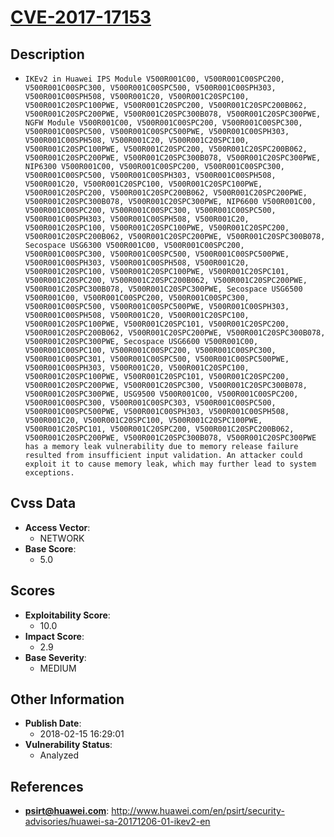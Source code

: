 
# [CVE-2017-17153](http://www.huawei.com/en/psirt/security-advisories/huawei-sa-20171206-01-ikev2-en)

## Description

- `IKEv2 in Huawei IPS Module V500R001C00, V500R001C00SPC200, V500R001C00SPC300, V500R001C00SPC500, V500R001C00SPH303, V500R001C00SPH508, V500R001C20, V500R001C20SPC100, V500R001C20SPC100PWE, V500R001C20SPC200, V500R001C20SPC200B062, V500R001C20SPC200PWE, V500R001C20SPC300B078, V500R001C20SPC300PWE, NGFW Module V500R001C00, V500R001C00SPC200, V500R001C00SPC300, V500R001C00SPC500, V500R001C00SPC500PWE, V500R001C00SPH303, V500R001C00SPH508, V500R001C20, V500R001C20SPC100, V500R001C20SPC100PWE, V500R001C20SPC200, V500R001C20SPC200B062, V500R001C20SPC200PWE, V500R001C20SPC300B078, V500R001C20SPC300PWE, NIP6300 V500R001C00, V500R001C00SPC200, V500R001C00SPC300, V500R001C00SPC500, V500R001C00SPH303, V500R001C00SPH508, V500R001C20, V500R001C20SPC100, V500R001C20SPC100PWE, V500R001C20SPC200, V500R001C20SPC200B062, V500R001C20SPC200PWE, V500R001C20SPC300B078, V500R001C20SPC300PWE, NIP6600 V500R001C00, V500R001C00SPC200, V500R001C00SPC300, V500R001C00SPC500, V500R001C00SPH303, V500R001C00SPH508, V500R001C20, V500R001C20SPC100, V500R001C20SPC100PWE, V500R001C20SPC200, V500R001C20SPC200B062, V500R001C20SPC200PWE, V500R001C20SPC300B078, Secospace USG6300 V500R001C00, V500R001C00SPC200, V500R001C00SPC300, V500R001C00SPC500, V500R001C00SPC500PWE, V500R001C00SPH303, V500R001C00SPH508, V500R001C20, V500R001C20SPC100, V500R001C20SPC100PWE, V500R001C20SPC101, V500R001C20SPC200, V500R001C20SPC200B062, V500R001C20SPC200PWE, V500R001C20SPC300B078, V500R001C20SPC300PWE, Secospace USG6500 V500R001C00, V500R001C00SPC200, V500R001C00SPC300, V500R001C00SPC500, V500R001C00SPC500PWE, V500R001C00SPH303, V500R001C00SPH508, V500R001C20, V500R001C20SPC100, V500R001C20SPC100PWE, V500R001C20SPC101, V500R001C20SPC200, V500R001C20SPC200B062, V500R001C20SPC200PWE, V500R001C20SPC300B078, V500R001C20SPC300PWE, Secospace USG6600 V500R001C00, V500R001C00SPC100, V500R001C00SPC200, V500R001C00SPC300, V500R001C00SPC301, V500R001C00SPC500, V500R001C00SPC500PWE, V500R001C00SPH303, V500R001C20, V500R001C20SPC100, V500R001C20SPC100PWE, V500R001C20SPC101, V500R001C20SPC200, V500R001C20SPC200PWE, V500R001C20SPC300, V500R001C20SPC300B078, V500R001C20SPC300PWE, USG9500 V500R001C00, V500R001C00SPC200, V500R001C00SPC300, V500R001C00SPC303, V500R001C00SPC500, V500R001C00SPC500PWE, V500R001C00SPH303, V500R001C00SPH508, V500R001C20, V500R001C20SPC100, V500R001C20SPC100PWE, V500R001C20SPC101, V500R001C20SPC200, V500R001C20SPC200B062, V500R001C20SPC200PWE, V500R001C20SPC300B078, V500R001C20SPC300PWE has a memory leak vulnerability due to memory release failure resulted from insufficient input validation. An attacker could exploit it to cause memory leak, which may further lead to system exceptions.`

## Cvss Data

- **Access Vector**:
  - NETWORK
- **Base Score**:
  - 5.0

## Scores

- **Exploitability Score**:
  - 10.0
- **Impact Score**:
  - 2.9
- **Base Severity**:
  - MEDIUM

## Other Information

- **Publish Date**:
  - 2018-02-15 16:29:01
- **Vulnerability Status**:
  - Analyzed

## References

- **psirt@huawei.com**: http://www.huawei.com/en/psirt/security-advisories/huawei-sa-20171206-01-ikev2-en
